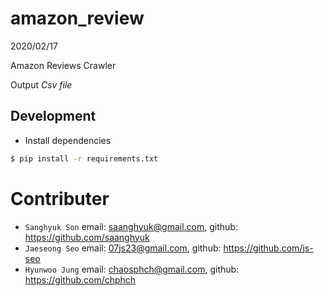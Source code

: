 # amazon_review 

2020/02/17

Amazon Reviews Crawler




Output
*Csv file*

## Development

- Install dependencies
```bash
$ pip install -r requirements.txt
```





# Contributer
* `Sanghyuk Son` email: saanghyuk@gmail.com, github: https://github.com/saanghyuk
* `Jaeseong Seo` email: 07js23@gmail.com, github: https://github.com/js-seo
* `Hyunwoo Jung` email: chaosphch@gmail.com, github: <https://github.com/chphch>
